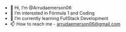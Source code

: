 - 👋 Hi, I’m @Arrudaemerson06
- 👀 I’m interested in Fórmula 1 and Coding
- 🌱 I’m currently learning FullStack Development
- 📫 How to reach me - arrudaemerson06@gmail.com

<!---
Arrudaemerson06/Arrudaemerson06 is a ✨ special ✨ repository because its `README.md` (this file) appears on your GitHub profile.
You can click the Preview link to take a look at your changes.
--->
